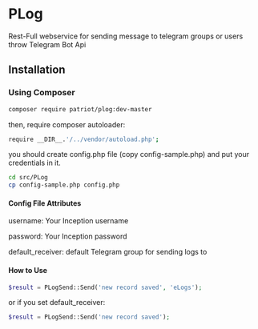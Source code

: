 # PLog
Rest-Full webservice for sending message to telegram groups or users throw Telegram Bot Api

## Installation
### Using Composer
```sh
composer require patriot/plog:dev-master
```
then, require composer autoloader:
```sh
require __DIR__.'/../vendor/autoload.php';
```

you should create config.php file (copy config-sample.php) and put your credentials in it.

```sh
cd src/PLog
cp config-sample.php config.php
```

#### Config File Attributes
username: Your Inception username

password: Your Inception password

default_receiver: default Telegram group for sending logs to
 
 #### How to Use
 
 ```php
 $result = PLogSend::Send('new record saved', 'eLogs');
 ```
 or if you set default_receiver:
 
 ```php
 $result = PLogSend::Send('new record saved');
 ```
 

